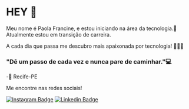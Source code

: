 # HEY 🧡

Meu nome é Paola Francine, e estou iniciando na área da tecnologia.🧠
Atualmente estou em transição de carreira.


A cada dia que passa me descubro mais apaixonada por tecnologia! 👩‍💻🥰


### "Dê um passo de cada vez e nunca pare de caminhar."💻

-📍 Recife-PE 


Me encontre nas redes sociais!

 [![Instagram Badge](https://img.shields.io/badge/-Instagram-violet?style=flat-square&logo=Instagram&logoColor=white&link=https://www.instagram.com/zananfp/)](https://www.instagram.com/zananfp/)  [![Linkedin Badge](https://img.shields.io/badge/-LinkedIn-blue?style=flat-square&logo=Linkedin&logoColor=white&linkhttps://www.linkedin.com/in/paola-francine-0194731b5/)](https://www.linkedin.com/in/paola-francine-0194731b5/)

<!--
**paolafrancinez/paolafrancinez** is a ✨ _special_ ✨ repository because its `README.md` (this file) appears on your GitHub profile.

Here are some ideas to get you started:

- 🔭 I’m currently working on ...
- 🌱 I’m currently learning ...
- 👯 I’m looking to collaborate on ...
- 🤔 I’m looking for help with ...
- 💬 Ask me about ...
- 📫 How to reach me: ...
- 😄 Pronouns: ...
- ⚡ Fun fact: ...
-->
